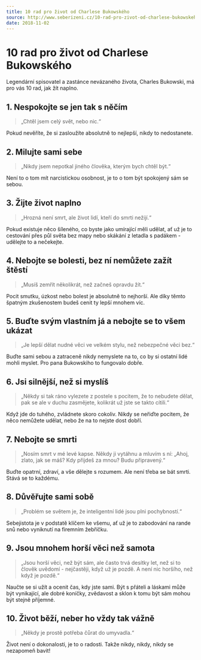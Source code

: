 ```yaml
---
title: 10 rad pro život od Charlese Bukowského
source: http://www.seberizeni.cz/10-rad-pro-zivot-od-charlese-bukowskeho/
date: 2018-11-02
---
```


# 10 rad pro život od Charlese Bukowského

Legendární spisovatel a zastánce nevázaného života, Charles Bukowski, má pro vás 10 rad, jak žít naplno.

## 1. Nespokojte se jen tak s něčím

> „Chtěl jsem celý svět, nebo nic.“

Pokud nevěříte, že si zasloužíte absolutně to nejlepší, nikdy to nedostanete.

## 2. Milujte sami sebe

> „Nikdy jsem nepotkal jiného člověka, kterým bych chtěl být.“

Není to o tom mít narcistickou osobnost, je to o tom být spokojený sám se sebou.

## 3. Žijte život naplno

> „Hrozná není smrt, ale život lidí, kteří do smrti nežijí.“

Pokud existuje něco šíleného, co byste jako umírající měli udělat, ať už je to cestování přes půl světa bez mapy nebo skákání z letadla s padákem - udělejte to a nečekejte.

## 4. Nebojte se bolesti, bez ní nemůžete zažít štěstí

> „Musíš zemřít několikrát, než začneš opravdu žít.“

Pocit smutku, úzkost nebo bolest je absolutně to nejhorší. Ale díky těmto špatným zkušenostem budeš cenit ty lepší mnohem víc.

## 5. Buďte svým vlastním já a nebojte se to všem ukázat

> „Je lepší dělat nudné věci ve velkém stylu, než nebezpečné věci bez.“

Buďte sami sebou a zatraceně nikdy nemyslete na to, co by si ostatní lidé mohli myslet. Pro pana Bukowskiho to fungovalo dobře.

## 6. Jsi silnější, než si myslíš

> „Někdy si tak ráno vylezete z postele s pocitem, že to nebudete dělat, pak se ale v duchu zasmějete, kolikrát už jste se takto cítili.“

Když jde do tuhého, zvládnete skoro cokoliv. Nikdy se neřiďte pocitem, že něco nemůžete udělat, nebo že na to nejste dost dobří.

## 7. Nebojte se smrti

> „Nosím smrt v mé levé kapse. Někdy ji vytáhnu a mluvím s ní: „Ahoj, zlato, jak se máš? Kdy přijdeš za mnou? Budu připravený.“

Buďte opatrní, zdraví, a vše dělejte s rozumem. Ale není třeba se bát smrti. Stává se to každému.

## 8. Důvěřujte sami sobě

> „Problém se světem je, že inteligentní lidé jsou plni pochybností.“

Sebejistota je v podstatě klíčem ke všemu, ať už je to zabodování na rande snů nebo vyniknutí na firemním žebříčku.

## 9. Jsou mnohem horší věci než samota

> „Jsou horší věci, než být sám, ale často trvá desítky let, než si to člověk uvědomí - nejčastěji, když už je pozdě. A není nic horšího, než když je pozdě.“

Naučte se si užít a ocenit čas, kdy jste sami. Být s přáteli a láskami může být vynikající, ale dobré koníčky, zvědavost a sklon k tomu být sám mohou být stejně příjemné.

## 10. Život běží, neber ho vždy tak vážně

> „Někdy je prostě potřeba čůrat do umyvadla.“

Život není o dokonalosti, je to o radosti. Takže nikdy, nikdy, nikdy se nezapomeň bavit!

